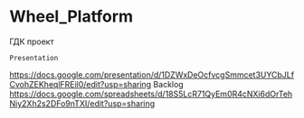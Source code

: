 # Wheel_Platform
ГДК проект

	Presentation
https://docs.google.com/presentation/d/1DZWxDeOcfvcgSmmcet3UYCbJLfCvohZEKheqlFREil0/edit?usp=sharing
	Backlog
https://docs.google.com/spreadsheets/d/18S5LcR71QyEm0R4cNXi6dOrTehNiy2Xh2s2DFo9nTXI/edit?usp=sharing

